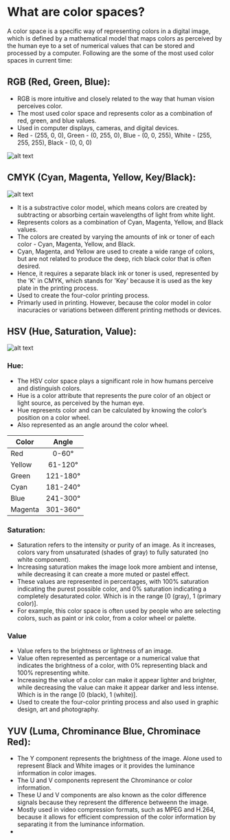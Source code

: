 # What are color spaces?

A color space is a specific way of representing colors in a digital image, which is defined by a mathematical model that maps colors as perceived by the human eye to
a set of numerical values that can be stored and processed by a computer. Following are the some of the most used color spaces in current time:

## RGB (Red, Green, Blue):

  * RGB is more intuitive and closely related to the way that human vision perceives color.
  * The most used color space and represents color as a combination of red, green, and blue values.
  * Used in computer displays, cameras, and digital devices.
  * Red - (255, 0, 0), Green - (0, 255, 0), Blue - (0, 0, 255), White - (255, 255, 255), Black - (0, 0, 0)
    
![alt text](https://github.com/ImRoke/Principles-of-Digital-Image-Processing-with-OpenCV-Python/blob/main/DIP-Images/Color%20Spaces.png)


## CMYK (Cyan, Magenta, Yellow, Key/Black):

![alt text](https://learn.microsoft.com/en-us/windows/win32/wcs/images/cmyclrs1.png)

  * It is a substractive color model, which means colors are created by subtracting or absorbing certain wavelengths of light from white light.
  * Represents colors as a combination of Cyan, Magenta, Yellow, and Black values.
  * The colors are created by varying the amounts of ink or toner of each color - Cyan, Magenta, Yellow, and Black.
  * Cyan, Magenta, and Yellow are used to create a wide range of colors, but are not related to produce the deep, rich black color that is often desired.
  * Hence, it requires a separate black ink or toner is used, represented by the 'K' in CMYK, which stands for 'Key' because it is used as the key plate in the printing process.
  * Used to create the four-color printing process.
  * Primarly used in printing. However, because the color model in color inacuracies or variations between different printing methods or devices.

## HSV (Hue, Saturation, Value):

![alt text](https://learn.microsoft.com/en-us/windows/win32/wcs/images/hsvline.png)

 ### Hue:
 
  * The HSV color space plays a significant role in how humans perceive and distinguish colors. 
  * Hue is a color attribute that represents the pure color of an object or light source, as perceived by the human eye.
  * Hue represents color and can be calculated by knowing the color’s position on a color wheel.
  * Also represented as an angle around the color wheel. 
  
 
|  Color  |  Angle   |   
| --------|:--------:| 
| Red     | 0-60°    |
| Yellow  | 61-120°  | 
| Green   | 121-180° |
| Cyan    | 181-240° |
| Blue    | 241-300° |
| Magenta | 301-360° |

  
 ### Saturation:
 
  * Saturation refers to the intensity or purity of an image. As it increases, colors vary from unsaturated (shades of gray) to fully saturated (no white component).
  * Increasing saturation makes the image look more ambient and intense, while decreasing it can create a more muted or pastel effect.
  * These values are represented in percentages, with 100% saturation indicating the purest possible color, and 0% saturation indicating a completely desaturated color. Which is in the range [0 (gray), 1 (primary color)]. 
  * For example, this color space is often used by people who are selecting colors, such as paint or ink color, from a color wheel or palette.

### Value

  * Value refers to the brightness or lightness of an image.
  * Value often represented as percentage or a numerical value that indicates the brightness of a color, with 0% representing black and 100% representing white. 
  * Increasing the value of a color can make it appear lighter and brighter, while decreasing the value can make it appear darker and less intense. Which is in the range [0 (black), 1 (white)].
  * Used to create the four-color printing process and also used in graphic design, art and photography. 

## YUV (Luma, Chrominance Blue, Chrominace Red):

  * The Y component represents the brightness of the image. Alone used to represent Black and White images or it provides the luminance information in color images. 
  * The U and V components represent the Chrominance or color information.
  * These U and V components are also known as the color difference signals because they represent the difference betweenn the image.
  * Mostly used in video compression formats, such as MPEG and H.264, because it allows for efficient compression of the color information by separating it from the luminance information. 
  *  
